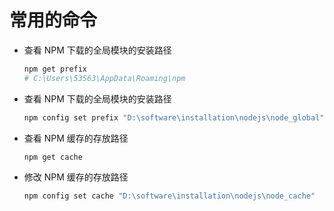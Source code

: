# 常用的命令

- 查看 NPM 下载的全局模块的安装路径

  ```bash
  npm get prefix
  # C:\Users\53563\AppData\Roaming\npm

  ```

- 查看 NPM 下载的全局模块的安装路径

  ```bash
  npm config set prefix "D:\software\installation\nodejs\node_global"
  ```

- 查看 NPM 缓存的存放路径

  ```bash
  npm get cache
  ```

- 修改 NPM 缓存的存放路径
  ```bash
  npm config set cache "D:\software\installation\nodejs\node_cache"
  ```
